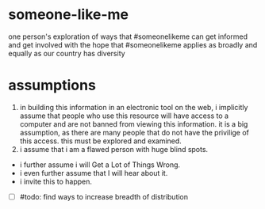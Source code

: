 # someone-like-me
one person's exploration of ways that #someonelikeme can get informed and get involved
with the hope that #someonelikeme applies as broadly and equally as our country has diversity

# assumptions
1. in building this information in an electronic tool on the web, i implicitly assume that people who use this resource will have access to a computer and are not banned from viewing this information. it is a big assumption, as there are many people that do not have the privilige of this access.  this must be explored and examined.
2. i assume that i am a flawed person with huge blind spots.  
  * i further assume i will Get a Lot of Things Wrong.
  * i even further assume that I will hear about it.
  * i invite this to happen.

- [ ] #todo: find ways to increase breadth of distribution
